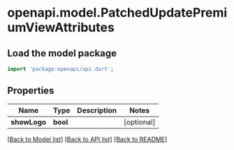 # openapi.model.PatchedUpdatePremiumViewAttributes

## Load the model package
```dart
import 'package:openapi/api.dart';
```

## Properties
Name | Type | Description | Notes
------------ | ------------- | ------------- | -------------
**showLogo** | **bool** |  | [optional] 

[[Back to Model list]](../README.md#documentation-for-models) [[Back to API list]](../README.md#documentation-for-api-endpoints) [[Back to README]](../README.md)


